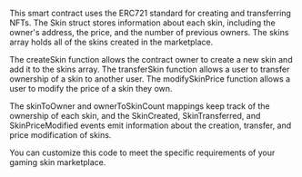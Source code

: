 
This smart contract uses the ERC721 standard for creating and transferring NFTs. The Skin struct stores information about each skin, including the owner's address, the price, and the number of previous owners. The skins array holds all of the skins created in the marketplace.

The createSkin function allows the contract owner to create a new skin and add it to the skins array. The transferSkin function allows a user to transfer ownership of a skin to another user. The modifySkinPrice function allows a user to modify the price of a skin they own.

The skinToOwner and ownerToSkinCount mappings keep track of the ownership of each skin, and the SkinCreated, SkinTransferred, and SkinPriceModified events emit information about the creation, transfer, and price modification of skins.

You can customize this code to meet the specific requirements of your gaming skin marketplace.